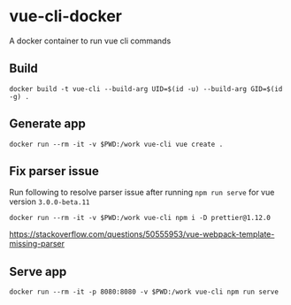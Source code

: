 # vue-cli-docker
A docker container to run vue cli commands

## Build
`docker build -t vue-cli --build-arg UID=$(id -u) --build-arg GID=$(id -g) .`

## Generate app
`docker run --rm -it -v $PWD:/work vue-cli vue create .`

## Fix parser issue
Run following to resolve parser issue after running `npm run serve` for vue version `3.0.0-beta.11`
```
docker run --rm -it -v $PWD:/work vue-cli npm i -D prettier@1.12.0
```
https://stackoverflow.com/questions/50555953/vue-webpack-template-missing-parser

## Serve app
```
docker run --rm -it -p 8080:8080 -v $PWD:/work vue-cli npm run serve
```
